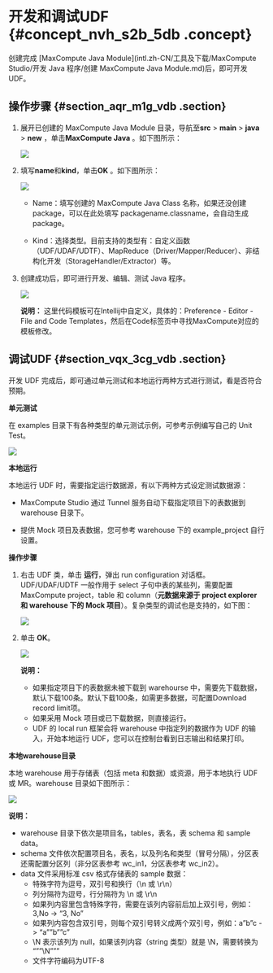 # 开发和调试UDF {#concept_nvh_s2b_5db .concept}

创建完成 [MaxCompute Java Module](intl.zh-CN/工具及下载/MaxCompute Studio/开发 Java 程序/创建 MaxCompute Java Module.md)后，即可开发 UDF。

## 操作步骤 {#section_aqr_m1g_vdb .section}

1.  展开已创建的 MaxCompute Java Module 目录，导航至**src** \> **main** \> **java** \> **new** ，单击**MaxCompute Java** 。如下图所示：

    ![](http://static-aliyun-doc.oss-cn-hangzhou.aliyuncs.com/assets/img/12130/1944_zh-CN.png)

2.  填写**name**和**kind**，单击**OK** 。如下图所示：

    ![](http://static-aliyun-doc.oss-cn-hangzhou.aliyuncs.com/assets/img/12130/1947_zh-CN.png)

    -   Name：填写创建的 MaxCompute Java Class 名称，如果还没创建package，可以在此处填写 packagename.classname，会自动生成package。

    -   Kind：选择类型。目前支持的类型有：自定义函数（UDF/UDAF/UDTF）、MapReduce（Driver/Mapper/Reducer）、非结构化开发（StorageHandler/Extractor）等。

3.  创建成功后，即可进行开发、编辑、测试 Java 程序。

    ![](http://static-aliyun-doc.oss-cn-hangzhou.aliyuncs.com/assets/img/12130/1948_zh-CN.png)

    **说明：** 这里代码模板可在Intellij中自定义，具体的：Preference - Editor - File and Code Templates，然后在Code标签页中寻找MaxCompute对应的模板修改。


## 调试UDF {#section_vqx_3cg_vdb .section}

开发 UDF 完成后，即可通过单元测试和本地运行两种方式进行测试，看是否符合预期。

**单元测试**

在 examples 目录下有各种类型的单元测试示例，可参考示例编写自己的 Unit Test。

![](http://static-aliyun-doc.oss-cn-hangzhou.aliyuncs.com/assets/img/12130/1949_zh-CN.png)

**本地运行**

本地运行 UDF 时，需要指定运行数据源，有以下两种方式设定测试数据源：

-   MaxCompute Studio 通过 Tunnel 服务自动下载指定项目下的表数据到 warehouse 目录下。

-   提供 Mock 项目及表数据，您可参考 warehouse 下的 example\_project 自行设置。


**操作步骤**

1.  右击 UDF 类，单击 **运行**，弹出 run configuration 对话框。UDF/UDAF/UDTF 一般作用于 select 子句中表的某些列，需要配置 MaxCompute project，table 和 column（**元数据来源于 project explorer 和 warehouse 下的 Mock 项目**）。复杂类型的调试也是支持的，如下图：

    ![](http://static-aliyun-doc.oss-cn-hangzhou.aliyuncs.com/assets/img/12130/1950_zh-CN.png)

2.  单击 **OK**。

    ![](http://static-aliyun-doc.oss-cn-hangzhou.aliyuncs.com/assets/img/12130/1951_zh-CN.png)

    **说明：** 

    -   如果指定项目下的表数据未被下载到 warehourse 中，需要先下载数据，默认下载100条。默认下载100条，如需更多数据，可配置Download record limit项。
    -   如果采用 Mock 项目或已下载数据，则直接运行。
    -   UDF 的 local run 框架会将 warehouse 中指定列的数据作为 UDF 的输入，开始本地运行 UDF，您可以在控制台看到日志输出和结果打印。

**本地warehouse目录**

本地 warehouse 用于存储表（包括 meta 和数据）或资源，用于本地执行 UDF 或 MR。warehouse 目录如下图所示：

![](http://static-aliyun-doc.oss-cn-hangzhou.aliyuncs.com/assets/img/12130/1952_zh-CN.png)

**说明：** 

-   warehouse 目录下依次是项目名，tables，表名，表 schema 和 sample data。
-   schema 文件依次配置项目名，表名，以及列名和类型（冒号分隔），分区表还需配置分区列（非分区表参考 wc\_in1，分区表参考 wc\_in2）。
-   data 文件采用标准 csv 格式存储表的 sample 数据：
    -   特殊字符为逗号，双引号和换行（\\n 或 \\r\\n）
    -   列分隔符为逗号，行分隔符为 \\n 或 \\r\\n
    -   如果列内容里包含特殊字符，需要在该列内容前后加上双引号，例如：3,No -\> “3, No”
    -   如果列内容包含双引号，则每个双引号转义成两个双引号，例如：a”b”c -\> “a””b””c”
    -   \\N 表示该列为 null，如果该列内容（string 类型）就是 \\N，需要转换为 “””\\N”””
    -   文件字符编码为UTF-8

